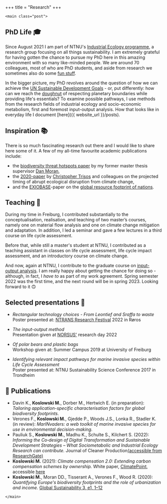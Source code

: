 +++
title = "Research"
+++

~~~
<main class="post">
~~~

## PhD Life &#127891;
Since August 2021 I am part of NTNU's [Industrial Ecology programme](https://www.ntnu.edu/indecol), a research group focusing on all things sustainability. I am extremely grateful for having gotten the chance to pursue my PhD here in this amazing environment with so many like-minded people. We are around 70 colleagues, most of who are PhD students, and aside from research we sometimes also do some [fun stuff](https://www.instagram.com/p/CTmCOHDIRBa/).

In the bigger picture, my PhD revolves around the question of how we can achieve the [UN Sustainable Development Goals](https://sdgs.un.org/goals) - or, put differently: how can we reach the [doughnut](https://www.youtube.com/watch?v=Rhcrbcg8HBw&ab_channel=TED) of respecting planetary boundaries while providing life's essentials? To examine possible pathways, I use methods from the research fields of industrial ecology and socio-economic metabolism, first and foremost input-output analysis. How that looks like in everyday life I document [here]({{ website_url }}/posts).

## Inspiration &#128218;
There is so much fascinating research out there and I would like to share here some of it. A few of my all-time favourite academic publications include:
- the [biodiversity threat hotspots paper](https://folk.ntnu.no/daniemor/pdf/MoranKanemoto2017_SpatialFootprintBiodiv.pdf) by my former master thesis supervisor [Dan Moran](https://folk.ntnu.no/daniemor/),
- the [2020-paper](https://doi.org/10.1038/s41586-020-2189-9) by [Christopher Trisos](https://climaterisklab.com/team/) and colleagues on the projected timing of abrupt ecological disruption from climate change,
- and the [EXIOBASE](https://exiobase.eu/)-paper on the [global resource footprint of nations](https://www.academia.edu/download/35404560/creea%7B_%7Dbooklet%7B_%7Dweb%7B_%7Dspreads%7B_%7Dlowres%7B_%7D1.pdf).

## Teaching &#127890;
During my time in Freiburg, I contributed substantially to the conceptualisation, realisation, and teaching of two master’s courses, namely one on material flow analysis and one on climate change mitigation and adaptation. In addition, I led a seminar and gave a few lectures in a third course on life cycle assessment.

Before that, while still a master's student at NTNU, I contributed as a teaching assistant in classes on life cycle assessment, life cycle impact assessment, and an introductory course on climate change.

And now, again at NTNU, I contribute to the graduate course on [input-output analysis](https://www.ntnu.edu/studies/courses/TEP4222/2022/1#tab=omEmnet). I am really happy about getting the chance for doing so - although, in fact, I *have to* as part of my work agreement. Spring semester 2022 was the first time, and the next round will be in spring 2023. Looking forward to it 🙃

## Selected presentations &#128172;
- *Rectangular technology choices - From Leontief and Sraffa to waste*\
    Poster presented at: [NTRANS Research Festival](https://www.ntnu.no/ntrans/ntrans-festivalen) 2022 in Røros

- *The input-output method*\
    Presentation given at [NORSUS'](https://norsus.no/en/) research day 2022

- *Of polar bears and plastic bags*\
    Workshop given at: Summer Campus 2019 at University of Freiburg

- *Identifying relevant impact pathways for marine invasive species within Life Cycle Assessment*\
    Poster presented at: NTNU Sustainability Science Conference 2017 in Trondheim


## &#128221; Publications
- Davin K., **Koslowski M.**, Dorber M., Hertwich E. (in preparation): *Tailoring application-specific characterisation factors for global biodiversity footprints.*
- Verones F., **Koslowski M.**, Gjedde P., Woods J.S., Lonka R., Stadler K. (in review): *MarINvaders: a web toolkit of marine invasive species for use in environmental decision-making.*
- Pauliuk S., **Koslowski M.**, Madhu K., Schulte S., Kilchert S. (2022): *Informing the Co‑design of Digital Transformation and Sustainable Development Strategies – What Sociometabolic and Industrial Ecology Research can contribute.* Journal of Cleaner Production[(accessible from ResearchGate)](https://www.researchgate.net/publication/358745129_Co-design_of_digital_transformation_and_sustainable_development_strategies_-_What_socio-metabolic_and_industrial_ecology_research_can_contribute)
- **Koslowski M.** (2021): *Climate compensation 2.0: Extending carbon compensation schemes by ownership.* White paper, [ClimatePoint](https://en.climatepoint.com/), accessible [here](https://github.com/maximikos/climatepoint)
- **Koslowski M.**, Moran DD., Tisserant A., Verones F., Wood R. (2020): *Quantifying Europe's biodiversity footprints and the role of urbanization and income.* [Global Sustainability 3, e1, 1–12](https://doi.org/10.1017/sus.2019.23)

~~~
</main>
~~~
